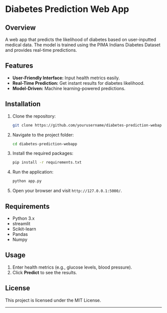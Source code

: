 # Diabetes Prediction Web App

## Overview

A web app that predicts the likelihood of diabetes based on user-inputted medical data. The model is trained using the PIMA Indians Diabetes Dataset and provides real-time predictions.

## Features

- **User-Friendly Interface:** Input health metrics easily.
- **Real-Time Prediction:** Get instant results for diabetes likelihood.
- **Model-Driven:** Machine learning-powered predictions.

## Installation

1. Clone the repository:
   ```bash
   git clone https://github.com/yourusername/diabetes-prediction-webapp.git
   ```
2. Navigate to the project folder:
   ```bash
   cd diabetes-prediction-webapp
   ```
3. Install the required packages:
   ```bash
   pip install -r requirements.txt
   ```
4. Run the application:
   ```bash
   python app.py
   ```
5. Open your browser and visit `http://127.0.0.1:5000/`.

## Requirements

- Python 3.x
- streamlit
- Scikit-learn
- Pandas
- Numpy

## Usage

1. Enter health metrics (e.g., glucose levels, blood pressure).
2. Click **Predict** to see the results.

## License

This project is licensed under the MIT License.

---

